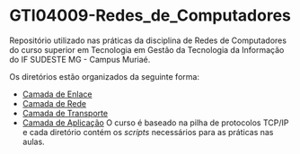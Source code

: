 # GTI04009-Redes_de_Computadores
Repositório utilizado nas práticas da disciplina de Redes de Computadores do curso superior em Tecnologia em Gestão da Tecnologia da Informação do IF SUDESTE MG - Campus Muriaé.

Os diretórios estão organizados da seguinte forma:
- [Camada de Enlace](/camada_enlace/README.md) 
- [Camada de Rede](/camada_rede/README.md) 
- [Camada de Transporte](/camada_transporte/README.md)
- [Camada de Aplicação](/camada_aplicacao/README.md)
O curso é baseado na pilha de protocolos TCP/IP e cada diretório contém os <em>scripts</em> necessários para as práticas nas aulas.
